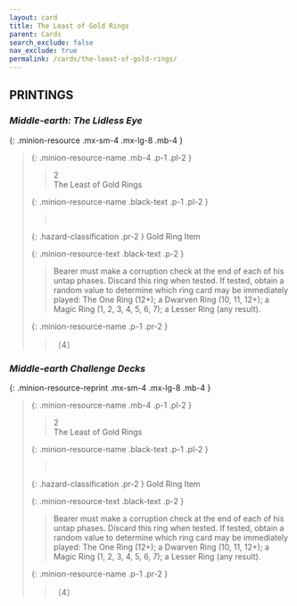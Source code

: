 ```yaml
---
layout: card
title: The Least of Gold Rings
parent: Cards
search_exclude: false
nav_exclude: true
permalink: /cards/the-least-of-gold-rings/
---
```


## PRINTINGS


### _Middle-earth: The Lidless Eye_

{: .minion-resource .mx-sm-4 .mx-lg-8 .mb-4 }
> {: .minion-resource-name .mb-4 .p-1 .pl-2 }
> > <div class="hazard-mp">2</div>
> > <div class="card-name">The Least of Gold Rings</div>
>
> {: .minion-resource-name .black-text .p-1 .pl-2 }
> > &nbsp;
>
> {: .hazard-classification .pr-2 }
> Gold Ring Item
>
> {: .minion-resource-text .black-text .p-2 }
> > Bearer must make a corruption check at the end of each of his untap phases. Discard this ring when tested. If tested, obtain a random value to determine which ring card may be immediately played: The One Ring (12+); a Dwarven Ring (10, 11, 12+); a Magic Ring (1, 2, 3, 4, 5, 6, 7); a Lesser Ring (any result). 
> 
> {: .minion-resource-name .p-1 .pr-2 }
> > <div class="card-shield"></div>
> > <div class="card-corruption-white">〔4〕</div>

### _Middle-earth Challenge Decks_

{: .minion-resource-reprint .mx-sm-4 .mx-lg-8 .mb-4 }
> {: .minion-resource-name .mb-4 .p-1 .pl-2 }
> > <div class="hazard-mp">2</div>
> > <div class="card-name">The Least of Gold Rings</div>
>
> {: .minion-resource-name .black-text .p-1 .pl-2 }
> > &nbsp;
>
> {: .hazard-classification .pr-2 }
> Gold Ring Item
>
> {: .minion-resource-text .black-text .p-2 }
> > Bearer must make a corruption check at the end of each of his untap phases. Discard this ring when tested. If tested, obtain a random value to determine which ring card may be immediately played: The One Ring (12+); a Dwarven Ring (10, 11, 12+); a Magic Ring (1, 2, 3, 4, 5, 6, 7); a Lesser Ring (any result). 
> 
> {: .minion-resource-name .p-1 .pr-2 }
> > <div class="card-shield"></div>
> > <div class="card-corruption-white">〔4〕</div>
